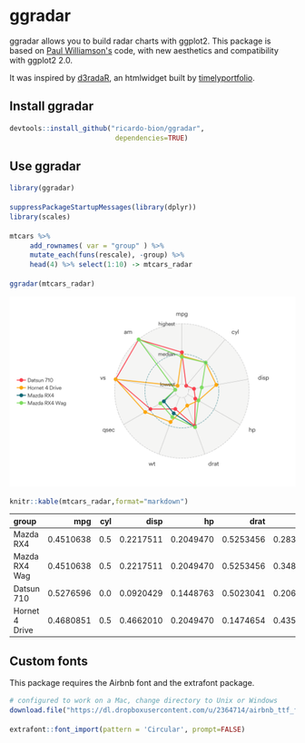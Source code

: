 # ggradar




ggradar allows you to build radar charts with ggplot2. This package is based on [Paul Williamson's](http://rstudio-pubs-static.s3.amazonaws.com/5795_e6e6411731bb4f1b9cc7eb49499c2082.html) code, with new aesthetics and compatibility with ggplot2 2.0.

It was inspired by [d3radaR](http://www.buildingwidgets.com/blog/2015/12/9/week-49-d3radarr), an htmlwidget built by [timelyportfolio](https://github.com/timelyportfolio).


## Install ggradar


```r
devtools::install_github("ricardo-bion/ggradar", 
                          dependencies=TRUE)
```

## Use ggradar


```r
library(ggradar)

suppressPackageStartupMessages(library(dplyr))
library(scales)

mtcars %>%
     add_rownames( var = "group" ) %>%
     mutate_each(funs(rescale), -group) %>%
     head(4) %>% select(1:10) -> mtcars_radar

ggradar(mtcars_radar) 
```

![](README_files/figure-html/unnamed-chunk-2-1.png)



```r
knitr::kable(mtcars_radar,format="markdown") 
```



|group          |       mpg| cyl|      disp|        hp|      drat|        wt|      qsec| vs| am|
|:--------------|---------:|---:|---------:|---------:|---------:|---------:|---------:|--:|--:|
|Mazda RX4      | 0.4510638| 0.5| 0.2217511| 0.2049470| 0.5253456| 0.2830478| 0.2333333|  0|  1|
|Mazda RX4 Wag  | 0.4510638| 0.5| 0.2217511| 0.2049470| 0.5253456| 0.3482485| 0.3000000|  0|  1|
|Datsun 710     | 0.5276596| 0.0| 0.0920429| 0.1448763| 0.5023041| 0.2063411| 0.4892857|  1|  1|
|Hornet 4 Drive | 0.4680851| 0.5| 0.4662010| 0.2049470| 0.1474654| 0.4351828| 0.5880952|  1|  0|

## Custom fonts

This package requires the Airbnb font and the extrafont package.


```r
# configured to work on a Mac, change directory to Unix or Windows
download.file("https://dl.dropboxusercontent.com/u/2364714/airbnb_ttf_fonts/Circular Air-Light 3.46.45 PM.ttf", "/Library/Fonts/Circular Air-Light 3.46.45 PM.ttf", method="curl")

extrafont::font_import(pattern = 'Circular', prompt=FALSE)
```
